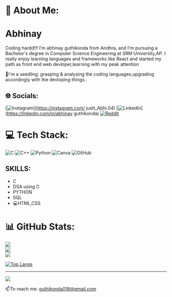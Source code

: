 # 💫 About Me:

# Abhinay

Coding hardd!!!
I’m abhinay guthikonda from Andhra, and I'm pursuing a Bachelor's degree in Computer Science Engineering at SRM University,AP.
I really enjoy learning languages and frameworks like React and started my path as front end web devloper,learning with my peak attention

🌱I'm a seedling: grasping & analysing the coding languages,upgrading accordingly with the devloping things..


## 🌐 Socials:
[![Instagram](https://img.shields.io/badge/Instagram-%23E4405F.svg?logo=Instagram&logoColor=white)](https://instagram.com/ justt_Abhi.04) [![LinkedIn](https://img.shields.io/badge/LinkedIn-%230077B5.svg?logo=linkedin&logoColor=white)](https://linkedin.com/in/abhinay guthikonda) [![Reddit](https://img.shields.io/badge/Reddit-%23FF4500.svg?logo=Reddit&logoColor=white)](https://reddit.com/user/Mysterious_man04) 

# 💻 Tech Stack:
![C](https://img.shields.io/badge/c-%2300599C.svg?style=for-the-badge&logo=c&logoColor=white) ![C++](https://img.shields.io/badge/c++-%2300599C.svg?style=for-the-badge&logo=c%2B%2B&logoColor=white) ![Python](https://img.shields.io/badge/python-3670A0?style=for-the-badge&logo=python&logoColor=ffdd54) ![Canva](https://img.shields.io/badge/Canva-%2300C4CC.svg?style=for-the-badge&logo=Canva&logoColor=white) ![GitHub](https://img.shields.io/badge/github-%23121011.svg?style=for-the-badge&logo=github&logoColor=white)

## SKILLS:
* C
* DSA using C
* PYTHON
* SQL
* 💻HTML,CSS
 
# 📊 GitHub Stats:
![](https://github-readme-stats.vercel.app/api?username=abhiguthikonda&theme=dark&hide_border=true&include_all_commits=true&count_private=true)<br/>
![](https://github-readme-streak-stats.herokuapp.com/?user=abhiguthikonda&theme=dark&hide_border=true)<br/>
![](https://github-readme-stats.vercel.app/api/top-langs/?username=abhiguthikonda&theme=dark&hide_border=true&include_all_commits=true&count_private=true&layout=compact)



[![Top Langs](https://github-readme-stats.vercel.app/api/top-langs/?username=abhiguthikonda)](https://github.com/anuraghazra/github-readme-stats)

---
[![](https://visitcount.itsvg.in/api?id=abhiguthikonda&icon=1&color=13)](https://visitcount.itsvg.in)

📫To reach me: guthikonda018@gmail.com
<!-- Proudly created with GPRM ( https://gprm.itsvg.in ) -->
